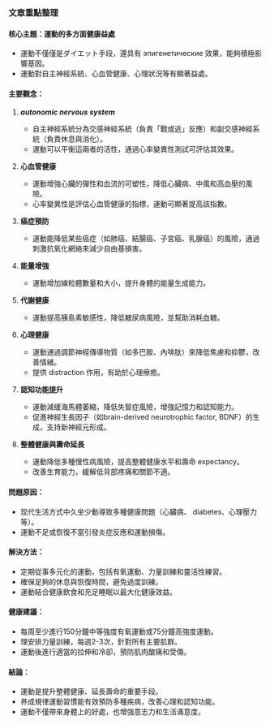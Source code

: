 ### 文章重點整理

#### 核心主題：運動的多方面健康益處
- 運動不僅僅是ダイエット手段，還具有 эпигенетические 效果，能夠積極影響基因。
- 運動對自主神經系統、心血管健康、心理狀況等有顯著益處。

#### 主要觀念：
1. **_autonomic nervous system_**
   - 自主神經系統分為交感神經系統（負責「戰或逃」反應）和副交感神經系統（負責休息與消化）。
   - 運動可以平衡這兩者的活性，通過心率變異性測試可評估其效果。

2. **心血管健康**
   - 運動增強心臟的彈性和血流的可塑性，降低心臟病、中風和高血壓的風險。
   - 心率變異性是評估心血管健康的指標，運動可顯著提高該指數。

3. **癌症預防**
   - 運動能降低某些癌症（如肺癌、結腸癌、子宮癌、乳腺癌）的風險，通過刺激抗氧化網絡來減少自由基損害。

4. **能量增強**
   - 運動增加線粒體數量和大小，提升身體的能量生成能力。

5. **代謝健康**
   - 運動提高胰島素敏感性，降低糖尿病風險，並幫助消耗血糖。

6. **心理健康**
   - 運動通過調節神經傳導物質（如多巴胺、內啡肽）來降低焦慮和抑鬱，改善情緒。
   - 提供 distraction 作用，有助於心理療癒。

7. **認知功能提升**
   - 運動減缓海馬體萎縮，降低失智症風險，增強記憶力和認知能力。
   - 促進神經生長因子（如brain-derived neurotrophic factor, BDNF）的生成，支持新神經元形成。

8. **整體健康與壽命延長**
   - 運動降低多種慢性病風險，提高整體健康水平和壽命 expectancy。
   - 改善生育能力，緩解低背部疼痛和關節不適。

#### 問題原因：
- 现代生活方式中久坐少動導致多種健康問題（心臟病、 diabetes、心理壓力等）。
- 運動不足或恢復不當引發炎症反應和運動損傷。

#### 解決方法：
- 定期從事多元化的運動，包括有氧運動、力量訓練和靈活性練習。
- 確保足夠的休息與恢復時間，避免過度訓練。
- 運動結合健康飲食和充足睡眠以最大化健康效益。

#### 健康建議：
- 每周至少進行150分鐘中等強度有氧運動或75分鐘高強度運動。
- 理安排力量訓練，每週2-3次，針對所有主要肌群。
- 運動後進行適當的拉伸和冷卻，預防肌肉酸痛和受傷。

#### 結論：
- 運動是提升整體健康、延長壽命的重要手段。
- 养成規律運動習慣能有效預防多種疾病，改善心理和認知功能。
- 運動不僅帶來身體上的好處，也增強意志力和生活滿意度。